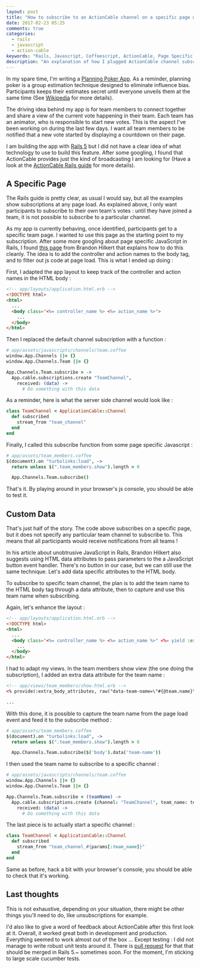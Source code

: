 ```yaml
---
layout: post
title: "How to subscribe to an ActionCable channel on a specific page with custom data ?"
date: 2017-02-23 05:25
comments: true
categories:
  - rails
  - javascript
  - action-cable
keywords: "Rails, Javascript, Coffeescript, ActionCable, Page Specific Javascript"
description: "An explanation of how I plugged ActionCable channel subscriptions at load time of specific pages in a Rails app"
---
```

In my spare time, I'm writing a [Planning Poker App](https://github.com/philou/planning-poker). As a reminder, planning poker is a group estimation technique designed to eliminate influence bias. Participants keeps their estimates secret until everyone unveils them at the same time (See [Wikipedia](https://en.wikipedia.org/wiki/Planning_poker) for more details).

The driving idea behind my app is for team members to connect together and share a view of the current vote happening in their team. Each team has an animator, who is responsible to start new votes. This is the aspect I've been working on during the last few days. I want all team members to be notified that a new vote started by displaying a countdown on their page.

I am building the app with [Rails 5](http://rubyonrails.org/) but I did not have a clear idea of what technology to use to build this feature. After some googling, I found that ActionCable provides just the kind of broadcasting I am looking for (Have a look at the [ActionCable Rails guide](http://edgeguides.rubyonrails.org/action_cable_overview.html) for more details).

## A Specific Page

The Rails guide is pretty clear, as usual I would say, but all the examples show subscriptions at any page load. As explained above, I only want participants to subscribe to their own team's votes : until they have joined a team, it is not possible to subscribe to a particular channel.

As my app is currently behaving, once identified, participants get to a specific team page. I wanted to use this page as the starting point to my subscription. After some more googling about page specific JavaScript in Rails, I found [this page](http://brandonhilkert.com/blog/organizing-javascript-in-rails-application-with-turbolinks/) from Brandon Hilkert that explains how to do this cleanly. The idea is to add the controller and action names to the body tag, and to filter out js code at page load. This is what I ended up doing :

First, I adapted the app layout to keep track of the controller and action names in the HTML body :
``` html
<!-- app/layouts/application.html.erb -->
<!DOCTYPE html>
<html>
  ...
  <body class="<%= controller_name %> <%= action_name %>">
    ...
  </body>
</html>
```

Then I replaced the default channel subscription with a function :
``` coffeescript
# app/assets/javascripts/channels/team.coffee
window.App.Channels ||= {}
window.App.Channels.Team ||= {}

App.Channels.Team.subscribe = ->
  App.cable.subscriptions.create "TeamChannel",
    received: (data) ->
      # Do something with this data
```

As a reminder, here is what the server side channel would look like :
``` ruby
class TeamChannel < ApplicationCable::Channel
  def subscribed
    stream_from "team_channel"
  end
end
```

Finally, I called this subscribe function from some page specific Javascript :
``` coffeescript
# app/assets/team_members.coffee
$(document).on "turbolinks:load", ->
  return unless $(".team_members.show").length > 0

  App.Channels.Team.subscribe()
```

That's it. By playing around in your browser's js console, you should be able to test it.

## Custom Data

That's just half of the story. The code above subscribes on a specific page, but it does not specify any particular team channel to subscribe to. This means that all participants would receive notifications from all teams !

In his article about unobtrusive JavaScript in Rails, Brandon Hilkert also suggests using HTML data attributes to pass parameters to the a JavaScript button event handler. There's no button in our case, but we can still use the same technique. Let's add data specific attributes to the HTML body.

To subscribe to specific team channel, the plan is to add the team name to the HTML body tag through a data attribute, then to capture and use this team name when subscribing.

Again, let's enhance the layout :
``` html
<!-- app/layouts/application.html.erb -->
<!DOCTYPE html>
<html>
  ...
  <body class="<%= controller_name %> <%= action_name %>" <%= yield :extra_body_attributes %> >
    ...
  </body>
</html>
```

I had to adapt my views. In the team members show view (the one doing the subscription), I added an extra data attribute for the team name :

``` html
<!-- app/views/team_members/show.html.erb -->
<% provide(:extra_body_attributes, raw("data-team-name=\"#{@team.name}\"")) %>

...
```

With this done, it is possible to capture the team name from the page load event and feed it to the subscribe method :
``` coffeescript
# app/assets/team_members.coffee
$(document).on "turbolinks:load", ->
  return unless $(".team_members.show").length > 0

  App.Channels.Team.subscribe($('body').data('team-name'))
```

I then used the team name to subscribe to a specific channel :
``` coffeescript
# app/assets/javascripts/channels/team.coffee
window.App.Channels ||= {}
window.App.Channels.Team ||= {}

App.Channels.Team.subscribe = (teamName) ->
  App.cable.subscriptions.create {channel: "TeamChannel", team_name: teamName},
    received: (data) ->
      # Do something with this data
```

The last piece is to actually start a specific channel :
``` ruby
class TeamChannel < ApplicationCable::Channel
  def subscribed
    stream_from "team_channel_#{params[:team_name]}"
  end
end
```

Same as before, hack a bit with your browser's console, you should be able to check that it's working.

## Last thoughts

This is not exhaustive, depending on your situation, there might be other things you'll need to do, like unsubscriptions for example.

I'd also like to give a word of feedback about ActionCable after this first look at it. Overall, it worked great both in development and production. Everything seemed to work almost out of the box ... Except testing : I did not manage to write robust unit tests around it. There is [pull request](https://github.com/rails/rails/pull/23211) for that that should be merged in Rails 5.~ sometimes soon. For the moment, I'm sticking to large scale cucumber tests.
